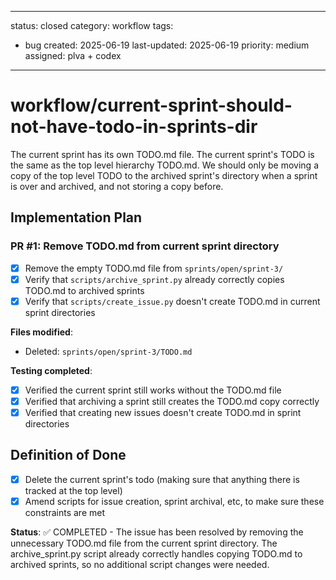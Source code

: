 ---
status: closed
category: workflow
tags:
  - bug 
created: 2025-06-19
last-updated: 2025-06-19
priority: medium
assigned: plva + codex 
------------------------

# workflow/current-sprint-should-not-have-todo-in-sprints-dir

The current sprint has its own TODO.md file. The current sprint's TODO is the same as the top level hierarchy TODO.md. We should only be moving a copy of the top level TODO to the archived sprint's directory when a sprint is over and archived, and not storing a copy before.

## Implementation Plan

### PR #1: Remove TODO.md from current sprint directory
- [x] Remove the empty TODO.md file from `sprints/open/sprint-3/`
- [x] Verify that `scripts/archive_sprint.py` already correctly copies TODO.md to archived sprints
- [x] Verify that `scripts/create_issue.py` doesn't create TODO.md in current sprint directories

**Files modified**:
- Deleted: `sprints/open/sprint-3/TODO.md`

**Testing completed**:
- [x] Verified the current sprint still works without the TODO.md file
- [x] Verified that archiving a sprint still creates the TODO.md copy correctly
- [x] Verified that creating new issues doesn't create TODO.md in sprint directories

## Definition of Done
- [x] Delete the current sprint's todo (making sure that anything there is tracked at the top level)
- [x] Amend scripts for issue creation, sprint archival, etc, to make sure these constraints are met

**Status**: ✅ COMPLETED - The issue has been resolved by removing the unnecessary TODO.md file from the current sprint directory. The archive_sprint.py script already correctly handles copying TODO.md to archived sprints, so no additional script changes were needed.
